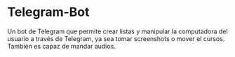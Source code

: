 # Telegram-Bot
Un bot de Telegram que permite crear listas y manipular la computadora del usuario a través de Telegram, ya sea tomar screenshots o mover el cursos. También es capaz de mandar audios.
